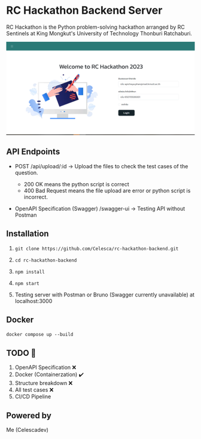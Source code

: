 # RC Hackathon Backend Server

RC Hackathon is the Python problem-solving hackathon arranged by RC Sentinels at King Mongkut's University of Technology Thonburi Ratchaburi.

![rchackathon](https://github.com/Celesca/Celesca/blob/main/Project%20Picture/RC_Hackathon.PNG)

## API Endpoints

* POST /api/upload/:id -> Upload the files to check the test cases of the question.
  - 200 OK means the python script is correct
  - 400 Bad Request means the file upload are error or python script is incorrect.
  
* OpenAPI Specification (Swagger) /swagger-ui -> Testing API without Postman

## Installation

1. `git clone https://github.com/Celesca/rc-hackathon-backend.git`

2. `cd rc-hackathon-backend`

3. `npm install`

4. `npm start`

5. Testing server with Postman or Bruno (Swagger currently unavailable) at localhost:3000

## Docker

`docker compose up --build`

## TODO 🥇

1. OpenAPI Specification ❌
2. Docker (Containerzation) ✔️
3. Structure breakdown ❌
4. All test cases ❌
5. CI/CD Pipeline


## Powered by
Me (Celescadev)
